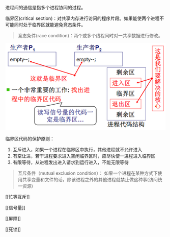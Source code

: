 进程间的通信是指多个进程协同的过程。

临界区(critical section)：对共享内存进行访问的程序片段。如果能使两个进程不可能同时处于临界区就能避免竞态条件。

> 竞态条件(race condition)：两个或多个线程同时对一共享数据进行修改。

![image-20201223181429031](assets/image-20201223181429031.png)

临界区代码的保护原则：

1. 互斥进入，如果一个进程在临界区中执行，其他进程就不允许进入
2. 有空让进，若干进程要求进入空闲临界区时，应尽快使一进程进入临界区
3. 有限等待，从进程发出进入请求到运行进入，不能无限等待

> 互斥条件（mutual exclusion condition）： 如果一个进程在某种方式下使用共享变量和文件的话，除该进程之外的其他进程就禁止做这种事(访问统一资源)

[[忙等互斥]]

[[信号量]]

[[屏障]]

[[死锁]]


